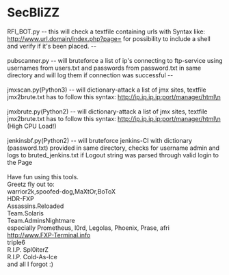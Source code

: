 # SecBliZZ
RFI_BOT.py -- this will check a textfile containing urls with Syntax like: http://www.url.domain/index.php?page= 
for possibility to include a shell and verify if it's been placed. --
<br><br>
pubscanner.py -- will bruteforce a list of ip's connecting to ftp-service using usernames from users.txt and passwords from password.txt in same directory and will log them if connection was successful --
<br><br>
jmxscan.py(Python3) -- will dictionary-attack a list of jmx sites, textfile jmx2brute.txt has to follow this syntax: http://ip.ip.ip.ip:port/manager/html\n
<br><br>
jmxbrute.py(Python2) --  will dictionary-attack a list of jmx sites, textfile jmx2brute.txt has to follow this syntax: http://ip.ip.ip.ip:port/manager/html\n (High CPU Load!)
<br><br>
jenkinsbf.py(Python2) -- will bruteforce jenkins-CI with dictionary (password.txt) provided in same directory, checks for username admin and logs to bruted_jenkins.txt if Logout string was parsed through valid login to the Page
<br><br>
Have fun using this tools.<br>
Greetz fly out to:<br>
warrior2k,spoofed-dog,MaXtOr,BoToX<br>
HDR-FXP<br>
Assassins.Reloaded<br>
Team.Solaris<br>
Team.AdminsNightmare<br>
especially Prometheus, l0rd, Legolas, Phoenix, Prase, afri<br>
http://www.FXP-Terminal.info<br>
triple6<br>
R.I.P. Spl0iterZ<br>
R.I.P. Cold-As-Ice<br>
and all I forgot :)

